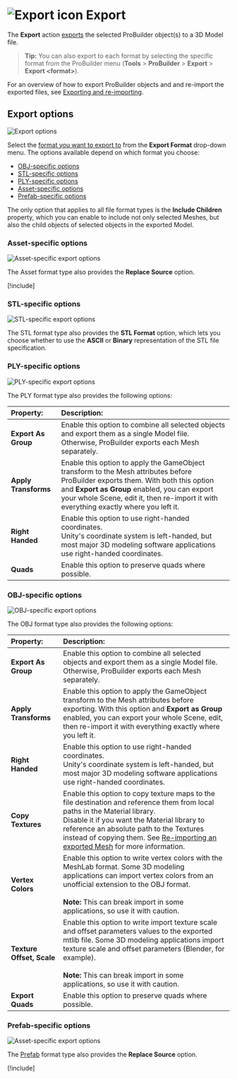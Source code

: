 # ![Export icon](images/icons/Object_Export.png) Export

The __Export__ action [exports](workflow-exporting.md#export) the selected ProBuilder object(s) to a 3D Model file.

> **Tip:** You can also export to each format by selecting the specific format from the ProBuilder menu (**Tools** > **ProBuilder** > **Export** > **Export &lt;format&gt;**).

For an overview of how to export ProBuilder objects and and re-import the exported files, see [Exporting and re-importing](workflow-exporting.md).



## Export options

![Export options](images/Object_Export_props.png)

Select the [format you want to export to](workflow-exporting.md#formats) from the **Export Format** drop-down menu. The options available depend on which format you choose:

* [OBJ-specific options](#Obj)
* [STL-specific options](#STL)
* [PLY-specific options](#PLY)
* [Asset-specific options](#Asset)
* [Prefab-specific options](#Prefab)

The only option that applies to all file format types is the __Include Children__ property, which you can enable to include not only selected Meshes, but also the child objects of selected objects in the exported Model.

<a name="Asset"></a>

### Asset-specific options

![Asset-specific export options](images/Object_Export_propsAsset.png)

The Asset format type also provides the **Replace Source** option.

[!include[](_ReplaceSource.md)]



<a name="STL"></a>

### STL-specific options

![STL-specific export options](images/Object_Export_propsSTL.png)

The STL format type also provides the __STL Format__ option, which lets you choose whether to use the **ASCII** or **Binary** representation of the STL file specification.



<a name="PLY"></a>

### PLY-specific options

![PLY-specific export options](images/Object_Export_propsPLY.png)

The PLY format type also provides the following options:

| **Property:**        | **Description:**                                             |
| :------------------- | :----------------------------------------------------------- |
| __Export As Group__  | Enable this option to combine all selected objects and export them as a single Model file. Otherwise, ProBuilder exports each Mesh separately. |
| __Apply Transforms__ | Enable this option to apply the GameObject transform to the Mesh attributes before ProBuilder exports them. With both this option and **Export as Group** enabled, you can export your whole Scene, edit it, then re-import it with everything exactly where you left it. |
| __Right Handed__     | Enable this option to use right-handed coordinates.<br />Unity's coordinate system is left-handed, but most major 3D modeling software applications use right-handed coordinates. |
| __Quads__            | Enable this option to preserve quads where possible.         |



<a name="Obj"></a>

### OBJ-specific options

![OBJ-specific export options](images/Object_Export_propsOBJ.png)

The OBJ format type also provides the following options:

| **Property:**             | **Description:**                                             |
| :------------------------ | :----------------------------------------------------------- |
| __Export As Group__       | Enable this option to combine all selected objects and export them as a single Model file. Otherwise, ProBuilder exports each Mesh separately. |
| __Apply Transforms__      | Enable this option to apply the GameObject transform to the Mesh attributes before exporting. With this option and **Export as Group** enabled, you can export your whole Scene, edit, then re-import it with everything exactly where you left it. |
| __Right Handed__          | Enable this option to use right-handed coordinates.<br />Unity's coordinate system is left-handed, but most major 3D modeling software applications use right-handed coordinates. |
| __Copy Textures__         | Enable this option to copy texture maps to the file destination and reference them from local paths in the Material library. <br />Disable it if you want the Material library to reference an absolute path to the Textures instead of copying them. See [Re-importing an exported Mesh](workflow-exporting.md#reimport) for more information. |
| __Vertex Colors__         | Enable this option to write vertex colors with the MeshLab format. Some 3D modeling applications can import vertex colors from an unofficial extension to the OBJ format. <br /><br />**Note:** This can break import in some applications, so use it with caution. |
| __Texture Offset, Scale__ | Enable this option to write import texture scale and offset parameters values to the exported mtlib file. Some 3D modeling applications import texture scale and offset parameters (Blender, for example). <br /><br />**Note:** This can break import in some applications, so use it with caution. |
| **Export Quads**          | Enable this option to preserve quads where possible.         |



<a name="Prefab"></a>

### Prefab-specific options

![Asset-specific export options](images/Object_Export_propsPrefab.png)

The [Prefab](https://docs.unity3d.com/Manual/Prefabs.html) format type also provides the **Replace Source** option.

[!include[](_ReplaceSource.md)]